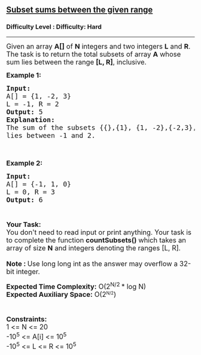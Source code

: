 <h2><a href="https://www.geeksforgeeks.org/problems/subset-sums-between-the-given-range/1?page=10&difficulty=Hard&sortBy=submissions">Subset sums between the given range</a></h2><h3>Difficulty Level : Difficulty: Hard</h3><hr><div class="problems_problem_content__Xm_eO"><p><span style="font-size: 18px;">Given an array&nbsp;<strong>A[]</strong>&nbsp;of&nbsp;<strong>N</strong>&nbsp;integers and two integers&nbsp;<strong>L</strong>&nbsp;and&nbsp;<strong>R</strong>. The task is to return the total subsets of array&nbsp;<strong>A</strong>&nbsp;whose sum lies between the range&nbsp;<strong>[L, R]</strong>, inclusive.&nbsp;</span></p>
<p><span style="font-size: 18px;"><strong>Example 1:</strong></span></p>
<pre><span style="font-size: 18px;"><strong>Input:</strong>
A[] = {1, -2, 3}
L = -1, R = 2
<strong>Output: </strong>5
<strong>Explanation:</strong> 
The sum of the subsets {{},{1}, {1, -2},{-2,3},{1,-2,3}}
lies between -1 and 2.


</span></pre>
<p><span style="font-size: 18px;"><strong>Example 2:</strong></span></p>
<pre><span style="font-size: 18px;"><strong>Input:</strong>
A[] = {-1, 1, 0}
L = 0, R = 3
<strong>Output: </strong>6
</span></pre>
<p>&nbsp;</p>
<p><span style="font-size: 18px;"><strong>Your Task:&nbsp;&nbsp;</strong><br>You don't need to read input or print anything. Your task is to complete the function <strong>countSubsets</strong><strong>()</strong>&nbsp;which takes an array of size <strong>N</strong>&nbsp;and integers denoting the&nbsp;ranges [L, R].<br><br><strong>Note : </strong>Use long long int as the answer may overflow a 32-bit integer.</span></p>
<p><span style="font-size: 18px;"><strong>Expected Time Complexity:</strong> O(2<sup>N/2&nbsp;</sup>* log N)<br><strong>Expected Auxiliary Space:</strong> O(</span><span style="font-size: 18px;">2</span><sup>N/2</sup><span style="font-size: 18px;">)</span></p>
<p>&nbsp;</p>
<p><span style="font-size: 18px;"><strong>Constraints:</strong><br>1 &lt;= N &lt;= 20<br>-10<sup>5</sup>&nbsp;&lt;= A[i] &lt;= 10<sup>5</sup><br>-10<sup>5</sup>&nbsp;&lt;= L &lt;= R &lt;= 10<sup>5</sup></span><br>&nbsp;</p></div>